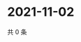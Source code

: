 # 2021-11-02

共 0 条

<!-- BEGIN WEIBO -->
<!-- 最后更新时间 Tue Nov 02 2021 02:00:56 GMT+0800 (China Standard Time) -->

<!-- END WEIBO -->
